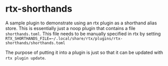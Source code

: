 # rtx-shorthands

A sample plugin to demonstrate using an rtx plugin as a shorthand alias store. This is
essentially just a noop plugin that contains a file `shorthands.toml`. This file needs
to be manually specified in rtx by setting
`RTX_SHORTHANDS_FILE=~/.local/share/rtx/plugins/rtx-shorthands/shorthands.toml`

The purpose of putting it into a plugin is just so that it can be updated with `rtx plugin update`.
